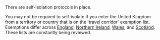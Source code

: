There are self-isolation protocols in place.

You may not be required to self-isolate if you enter the United Kingdom from a territory or country that is on the 'travel corridor' exemption list. Exemptions differ across [England](https://www.gov.uk/guidance/coronavirus-covid-19-travel-corridors), [Northern Ireland](https://www.nidirect.gov.uk/articles/coronavirus-covid-19-countries-and-territories-exemptions), [Wales](https://gov.wales/exemptions-self-isolation-coronavirus-covid-19-html), and [Scotland](https://www.gov.scot/publications/coronavirus-covid-19-public-health-checks-at-borders/pages/exemptions/). These lists are constantly being reviewed.
